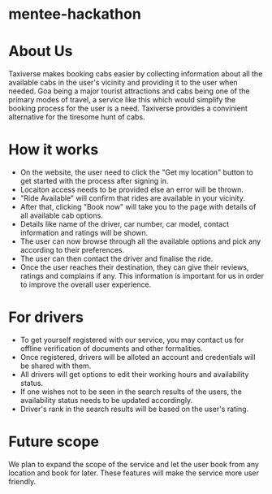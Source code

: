 # mentee-hackathon

# About Us
Taxiverse makes booking cabs easier by collecting information about all the available cabs in the user's vicinity and providing it to the user when needed. Goa being a major tourist attractions and cabs being one of the primary modes of travel, a service like this which would simplify the booking process for the user is a need. Taxiverse provides a convinient alternative for the tiresome hunt of cabs.

# How it works
- On the website, the user need to click the "Get my location" button to get started with the process after signing in.
- Locaiton access needs to be provided else an error will be thrown.
- "Ride Available" will confirm that rides are available in your vicinity.
- After that, clicking "Book now" will take you to the page with details of all available cab options.
- Details like name of the driver, car number, car model, contact information and ratings will be shown.
- The user can now browse through all the available options and pick any according to their preferences.
- The user can then contact the driver and finalise the ride.
- Once the user reaches their destination, they can give their reviews, ratings and complains if any. This information is important for us in order to improve the overall user experience.

# For drivers
- To get yourself registered with our service, you may contact us for offline verification of documents and other formalities.
- Once registered, drivers will be alloted an account and credentials will be shared with them.
- All drivers will get options to edit their working hours and availability status.
- If one wishes not to be seen in the search results of the users, the availability status needs to be updated accordingly.
- Driver's rank in the search results will be based on the user's rating. 

# Future scope
We plan to expand the scope of the service and let the user book from any location and book for later. These features will make the service more user friendly. 